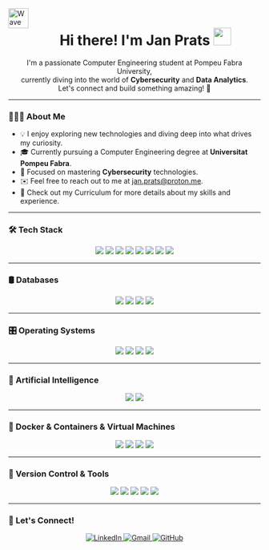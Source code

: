 <img alt="Wave" src="./assets/Hand%20Wave.gif" width="40" align="left"/>
<h1 align="center">
  <b>Hi there! I'm Jan Prats</b> 
  <img src="https://media.giphy.com/media/hvRJCLFzcasrR4ia7z/giphy.gif" width="35">
</h1>

<p align="center">
  I'm a passionate Computer Engineering student at Pompeu Fabra University,<br>
  currently diving into the world of <strong>Cybersecurity</strong> and <strong>Data Analytics</strong>.<br>
  Let's connect and build something amazing! 🚀
</p>

---

### 👨🏻‍💻 About Me

- 💡 I enjoy exploring new technologies and diving deep into what drives my curiosity.
- 🎓 Currently pursuing a Computer Engineering degree at **Universitat Pompeu Fabra**.
- 🌱 Focused on mastering **Cybersecurity** technologies.
- ✉️ Feel free to reach out to me at [jan.prats@proton.me](mailto:jan.prats@proton.me).
- 📄 Check out my Curriculum for more details about my skills and experience.

---

### 🛠 Tech Stack
<p align="center">
  <img src="https://img.shields.io/badge/Bash-333333?logo=gnubash&logoColor=white&style=for-the-badge"/>
  <img src="https://img.shields.io/badge/Python-333333?logo=python&logoColor=white&style=for-the-badge"/>
  <img src="https://img.shields.io/badge/C-333333?logo=c&logoColor=white&style=for-the-badge"/>
  <img src="https://img.shields.io/badge/C++-333333?logo=c%2B%2B&logoColor=white&style=for-the-badge"/>
  <img src="https://img.shields.io/badge/CSS3-333333?logo=css3&logoColor=white&style=for-the-badge"/>
  <img src="https://img.shields.io/badge/HTML5-333333?logo=html5&logoColor=white&style=for-the-badge"/>
  <img src="https://img.shields.io/badge/JavaScript-333333?logo=javascript&logoColor=white&style=for-the-badge"/>
  <img src="https://img.shields.io/badge/Java-333333?logo=java&logoColor=white&style=for-the-badge"/>
</p>

---

### 🛢 Databases
<p align="center">
  <img src="https://img.shields.io/badge/MySQL-333333?style=for-the-badge&logo=mysql&logoColor=white"/>
  <img src="https://img.shields.io/badge/MariaDB-333333?style=for-the-badge&logo=mariadb&logoColor=white"/>
  <img src="https://img.shields.io/badge/Firebase-333333?style=for-the-badge&logo=firebase&logoColor=white"/>
  <img src="https://img.shields.io/badge/Cloudflare-333333?style=for-the-badge&logo=cloudflare&logoColor=white"/>
</p>

---

### 🎛️ Operating Systems
<p align="center">
  <img src="https://img.shields.io/badge/Kali-333333?style=for-the-badge&logo=kalilinux&logoColor=white"/>
  <img src="https://img.shields.io/badge/Ubuntu-333333?style=for-the-badge&logo=ubuntu&logoColor=white"/>
  <img src="https://img.shields.io/badge/Debian-333333?style=for-the-badge&logo=debian&logoColor=white"/>
  <img src="https://img.shields.io/badge/Parrot-333333?style=for-the-badge&logo=parrot&logoColor=white"/>
</p>


---

### 🤖 Artificial Intelligence
<p align="center">
  <img src="https://img.shields.io/badge/GitHub_Copilot-333333?style=for-the-badge&logo=github-copilot&logoColor=white"/>
  <img src="https://img.shields.io/badge/ChatGPT-333333?style=for-the-badge&logo=openai&logoColor=white"/>
</p>

---

### 🐋 Docker & Containers & Virtual Machines
<p align="center">
  <img src="https://img.shields.io/badge/Docker-333333?style=for-the-badge&logo=docker&logoColor=white"/>
  <img src="https://img.shields.io/badge/Docker%20Compose-333333?style=for-the-badge&logo=docker&logoColor=white"/>
  <img src="https://img.shields.io/badge/VMware-333333?style=for-the-badge&logo=vmware&logoColor=white"/>
  <img src="https://img.shields.io/badge/VirtualBox-333333?style=for-the-badge&logo=virtualbox&logoColor=white"/>
</p>

---

### 🧰 Version Control & Tools
<p align="center">
  <img src="https://img.shields.io/badge/VS_Code-333333?style=for-the-badge&logo=visual-studio-code&logoColor=white"/>
  <img src="https://img.shields.io/badge/Canva-333333?style=for-the-badge&logo=canva&logoColor=white"/>
  <img src="https://img.shields.io/badge/Figma-333333?style=for-the-badge&logo=figma&logoColor=white"/>
  <img src="https://img.shields.io/badge/Git-333333?style=for-the-badge&logo=git&logoColor=white"/>
  <img src="https://img.shields.io/badge/GitHub-333333?style=for-the-badge&logo=github&logoColor=white"/>
</p>

---

### 🚀 Let's Connect!
<p align="center">
  <a href="https://www.linkedin.com/in/janprats/" target="_blank">
    <img src="https://img.shields.io/badge/LinkedIn-333333?style=for-the-badge&logo=linkedin&logoColor=white" alt="LinkedIn">
  </a>
  <a href="mailto:jan.prats04@gmail.com">
    <img src="https://img.shields.io/badge/Gmail-333333?style=for-the-badge&logo=gmail&logoColor=white" alt="Gmail">
  </a>
  <a href="https://github.com/Januto30">
    <img src="https://img.shields.io/badge/GitHub-333333?style=for-the-badge&logo=github&logoColor=white" alt="GitHub">
  </a>
</p>
